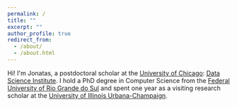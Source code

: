 ```yaml
---
permalink: /
title: ""
excerpt: ""
author_profile: true
redirect_from: 
  - /about/
  - /about.html
---
```


Hi! I'm Jonatas, a postdoctoral scholar at the [University of Chicago](https://www.uchicago.edu/): [Data Science Institute](https://internetequity.uchicago.edu/). I hold a PhD degree in Computer Science from the [Federal University of Rio Grande do Sul](http://www.ufrgs.br/) and spent one year as a visiting research scholar at the [University of Illinois Urbana-Champaign](https://illinois.edu/).
